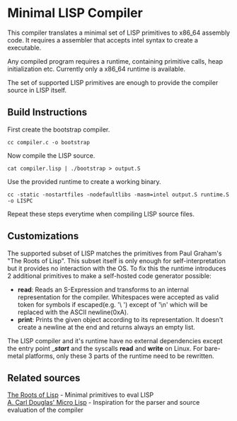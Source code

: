 # Minimal LISP Compiler

This compiler translates a minimal set of LISP primitives to x86_64 assembly code.
It requires a assembler that accepts intel syntax to create a executable.

Any compiled program requires a runtime, containing primitive calls, heap initialization etc.
Currently only a x86_64 runtime is available.

The set of supported LISP primitives are enough to provide the compiler source in LISP itself.

## Build Instructions

First create the bootstrap compiler.
```
cc compiler.c -o bootstrap
```

Now compile the LISP source.
```
cat compiler.lisp | ./bootstrap > output.S
```

Use the provided runtime to create a working binary.
```
cc -static -nostartfiles -nodefaultlibs -masm=intel output.S runtime.S -o LISPC
```
Repeat these steps everytime when compiling LISP source files.

## Customizations

The supported subset of LISP matches the primitives from Paul Graham's "The Roots of Lisp".
This subset itself is only enough for self-interpretation but it provides no interaction with the OS.
To fix this the runtime introduces 2 additional primitives to make a self-hosted code generator possible:
- **read**: Reads an S-Expression and transforms to an internal representation for the compiler. Whitespaces were accepted as valid token for symbols if escaped(e.g. '\ ') except of '\n' which will be replaced with the ASCII newline(0xA).
- **print**: Prints the given object according to its representation. It doesn't create a newline at the end and returns always an empty list.

The LISP compiler and it's runtime have no external dependencies except the entry point ____start___ and the syscalls **read** and **write** on Linux.
For bare-metal platforms, only these 3 parts of the runtime need to be rewritten.

## Related sources
[The Roots of Lisp](http://www.paulgraham.com/rootsoflisp.html) - Minimal primitives to eval LISP  
[A. Carl Douglas' Micro Lisp](https://github.com/carld/micro-lisp) - Inspiration for the parser and source evaluation of the compiler
